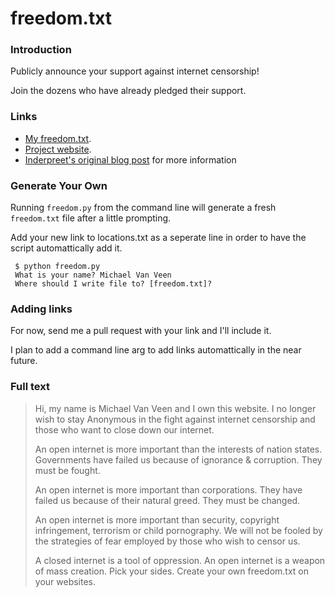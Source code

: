freedom.txt
===========

### Introduction

Publicly announce your support against internet censorship!  

Join the dozens who have already pledged their support.

### Links 

* [My freedom.txt](http://www.mvanveen.net/freedom.txt).
* [Project website](http://wastedcode.com/freedom/).
* [Inderpreet's  original blog post][isingh] for more information

### Generate Your Own

Running `freedom.py` from the command line will generate a fresh `freedom.txt` 
file after a little prompting.

Add your new link to locations.txt as a seperate line in order to have the script 
automattically add it.

     $ python freedom.py 
     What is your name? Michael Van Veen
     Where should I write file to? [freedom.txt]? 

### Adding links

For now, send me a pull request with your link and I'll include it.

I plan to add a command line arg to add links automattically in the near future.

### Full text

> Hi, my name is Michael Van Veen and I own this website. I no longer wish to
> stay Anonymous in the fight against internet censorship and those who want to
> close down our internet.
> 
> An open internet is more important than the interests of nation states.
> Governments have failed us because of ignorance & corruption. They must be
> fought.
> 
> An open internet is more important than corporations. They have failed us
> because of their natural greed. They must be changed.
> 
> An open internet is more important than security, copyright infringement,
> terrorism or child pornography. We will not be fooled by the strategies of
> fear employed by those who wish to censor us.
> 
> A closed internet is a tool of oppression. An open internet is a weapon of
> mass creation. Pick your sides. Create your own freedom.txt on your websites.

[isingh]: http://www.isingh.info/blog/2012/01/22/support-an-open-internet-create-your-own-freedom-txt/trackback/
[freedomtxt]: http://mvanveen.net/freedom.txt

